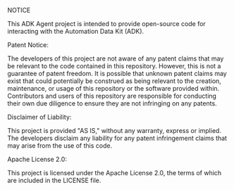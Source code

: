 NOTICE

This ADK Agent project is intended to provide open-source code for interacting with the Automation Data Kit (ADK).

Patent Notice:

The developers of this project are not aware of any patent claims that may be relevant to the code contained in this repository. However, this is not a guarantee of patent freedom.  It is possible that unknown patent claims may exist that could potentially be construed as being relevant to the creation, maintenance, or usage of this repository or the software provided within. Contributors and users of this repository are responsible for conducting their own due diligence to ensure they are not infringing on any patents.

Disclaimer of Liability:

This project is provided "AS IS," without any warranty, express or implied.  The developers disclaim any liability for any patent infringement claims that may arise from the use of this code.

Apache License 2.0:

This project is licensed under the Apache License 2.0, the terms of which are included in the LICENSE file.
